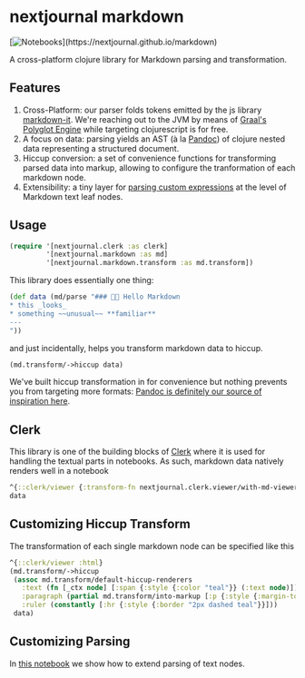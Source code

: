 # nextjournal markdown 
[![Notebooks](https://img.shields.io/static/v1?logo=plex&logoColor=rgb(155,187,157)&label=clerk&message=notebook&color=rgb(155,187,157))](https://nextjournal.github.io/markdown)

A cross-platform clojure library for Markdown parsing and transformation.

## Features

1. Cross-Platform: our parser folds tokens emitted by the js library [markdown-it](https://github.com/markdown-it/markdown-it). We're reaching out to the JVM by means of [Graal's Polyglot Engine](https://www.graalvm.org/22.1/reference-manual/js/JavaInteroperability/#polyglot-context) while targeting clojurescript is for free.
2. A focus on data: parsing yields an AST (à la [Pandoc](https://pandoc.org/using-the-pandoc-api.html#pandocs-architecture)) of clojure nested data representing a structured document.
3. Hiccup conversion: a set of convenience functions for transforming parsed data into markup, allowing to configure the tranformation of each markdown node.
4. Extensibility: a tiny layer for [parsing custom expressions](https://snapshots.nextjournal.com/markdown/build/f1de3e445db8ad0288d787454420867f96d2c323/index.html#/notebooks/parsing_extensibility.clj) at the level of Markdown text leaf nodes.

## Usage

```clojure
(require '[nextjournal.clerk :as clerk]
         '[nextjournal.markdown :as md]
         '[nextjournal.markdown.transform :as md.transform])
```

This library does essentially one thing:

```clojure
(def data (md/parse "### 👋🏻 Hello Markdown
* this _looks_
* something ~~unusual~~ **familiar**
---
"))
```

and just incidentally, helps you transform markdown data to hiccup.

```clojure
(md.transform/->hiccup data)
```

We've built hiccup transformation in for convenience but nothing prevents you from targeting more formats: [Pandoc is definitely our source of inspiration here](https://snapshots.nextjournal.com/markdown/build/fbb3a3b91c07a69102364b7955d0a042be2905f1/index.html#/notebooks/pandoc.clj).

## Clerk

This library is one of the building blocks of [Clerk](https://github.com/nextjournal/clerk) where it is used for handling the textual parts in notebooks.
As such, markdown data natively renders well in a notebook

```clojure
^{::clerk/viewer {:transform-fn nextjournal.clerk.viewer/with-md-viewer}}
data
```

## Customizing Hiccup Transform

The transformation of each single markdown node can be specified like this

```clojure
^{::clerk/viewer :html}
(md.transform/->hiccup
 (assoc md.transform/default-hiccup-renderers
   :text (fn [_ctx node] [:span {:style {:color "teal"}} (:text node)])
   :paragraph (partial md.transform/into-markup [:p {:style {:margin-top "-1.6rem"}}])
   :ruler (constantly [:hr {:style {:border "2px dashed teal"}}]))
 data)
```

## Customizing Parsing

In [this notebook](https://snapshots.nextjournal.com/markdown/build/f1de3e445db8ad0288d787454420867f96d2c323/index.html#/notebooks/parsing_extensibility.clj) 
we show how to extend parsing of text nodes.

